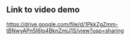 ## Link to video demo

https://drive.google.com/file/d/1PkkZgZmm-tBNwyAPn5I6Ip4BknZmjJ1S/view?usp=sharing
